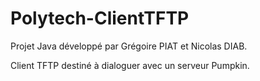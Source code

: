 # Polytech-ClientTFTP

Projet Java développé par Grégoire PIAT et Nicolas DIAB.

Client TFTP destiné à dialoguer avec un serveur Pumpkin.
